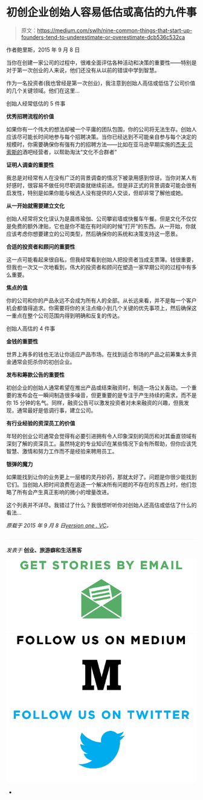 # 初创企业创始人容易低估或高估的九件事

> 原文：<https://medium.com/swlh/nine-common-things-that-start-up-founders-tend-to-underestimate-or-overestimate-dcb536c532ca>

作者鲍里斯，2015 年 9 月 8 日

当你在创建一家公司的过程中，很难全面评估各种活动和决策的重要性——特别是对于第一次创业的人来说，他们还没有从以前的错误中学到智慧。

作为一名投资者(我也曾经是第一次创业)，我注意到创始人高估或低估了公司价值的几个关键领域。他们在这里…

创始人经常低估的 5 件事

**优秀招聘流程的价值**

如果你有一个伟大的想法却被一个平庸的团队包围，你的公司将无法生存。创始人应该尽可能长时间地参与每个招聘决策。当你已经达到不可能亲自参与每个决定的规模时，你需要确保你有强有力的招聘方法——比如在亚马逊早期实施的[杰夫·贝索斯的](http://www.businessinsider.com/amazon-bar-raisers-2014-1#ixzz3kUMrbTDM)酒吧经营者，以帮助淘汰“文化不合群者”

**证明人调查的重要性**

我总是对经常有人在没有广泛的背景调查的情况下被录用感到惊讶。当你对某人有好感时，很容易不做任何尽职调查就继续前进。但是非正式的背景调查可能会很有启发性，特别是如果你能与候选人没有提供的人交谈，但却非常了解他或她。

**从一开始就需要建立文化**

创始人经常将文化误认为是晨练瑜伽、公司攀岩墙或快餐车午餐。但是文化不仅仅是免费的额外津贴，它也是你不能在有时间的时候“打开”的东西。从一开始，你就应该考虑你想要建立的公司类型，然后确保你的系统和决策支持这一愿景。

**合适的投资者和顾问的重要性**

这一点可能看起来很自私，但我经常看到创始人把投资者当成支票簿。钱很重要，但我也一次又一次地看到，伟大的投资者和顾问在塑造一家早期公司的过程中有多么重要。

**焦点的值**

你的公司和你的产品永远不会成为所有人的全部。从长远来看，并不是每一个客户机会都值得追求。你需要将你的关注点缩小到几个关键的优先事项上，然后确保这一重点在整个公司范围内得到明确和反复的传达。

创始人高估的 4 件事

**金钱的重要性**

世界上再多的钱也无法让你适应产品市场。在找到适合市场的产品之前筹集太多资金通常会扼杀你的初创企业。

**发布和筹款公告的重要性**

初创企业的创始人通常希望在推出产品或结束融资时，制造一场公关轰动。一个重要的发布会在一瞬间制造很多噪音，但更重要的是专注于产生持续的需求，而不是你 15 分钟的名气。同样，融资公告可以激发投资者对未来融资的兴趣，但我发现，通常最好是低调行事，建立公司。

**有行业经验的资深员工的价值**

年轻的创业公司通常会觉得有必要引进拥有令人印象深刻的简历和对其垂直领域有深刻了解的资深员工。虽然特定的专业知识在某些情况下会有所帮助，但你应该凭智慧、激情和努力工作而不是经验来聘用员工。

**银弹的魔力**

如果能找到让你的业务更上一层楼的灵丹妙药，那就太好了。问题是你很少能找到它们。当创始人把时间浪费在追逐一个解决所有问题的不存在的东西上时，他们忽略了所有会产生真正影响的微小的增量改进。

这个列表并不详尽。我错过了什么？我很想听听你对创始人还高估或低估了什么的看法…

*原载于 2015 年 9 月 8 日*[*version one . VC*](http://versionone.vc/nine-common-things-that-start-up-founders-tend-to-underestimate-or-overestimate/)*。*

![](img/c1192ebad88d6b1fc6ae1d6a2bc61154.png)

*发表于* **创业、旅游癖和生活黑客**

[![](img/de26c089e79a3a2a25d2b750ff6db50f.png)](http://supply.us9.list-manage.com/subscribe?u=310af6eb2240d299c7032ef6c&id=d28d8861ad)[![](img/f47a578114e0a96bdfabc3a5400688d5.png)](https://blog.growth.supply/)[![](img/c1351daa9c4f0c8ac516addb60c82f6b.png)](https://twitter.com/swlh_)

-